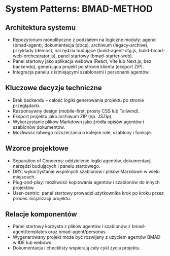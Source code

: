# System Patterns: BMAD-METHOD

## Architektura systemu
- Repozytorium monolityczne z podziałem na logiczne moduły: agenci (bmad-agent), dokumentacja (docs), archiwum (legacy-archive), przykłady (demos), narzędzia budujące (build-agent-cfg.js, build-bmad-web-orchestrator.js), panel startowy (bmad-starter-web).
- Panel startowy jako aplikacja webowa (React, Vite lub Next.js, bez backendu), generująca projekt po stronie klienta (eksport ZIP).
- Integracja panelu z istniejącymi szablonami i personami agentów.

## Kluczowe decyzje techniczne
- Brak backendu – całość logiki generowania projektu po stronie przeglądarki.
- Responsywny design (mobile-first, prosty CSS lub Tailwind).
- Eksport projektu jako archiwum ZIP (np. JSZip).
- Wykorzystanie plików Markdown jako źródła opisów agentów i szablonów dokumentów.
- Możliwość łatwego rozszerzania o kolejne role, szablony i funkcje.

## Wzorce projektowe
- Separation of Concerns: oddzielenie logiki agentów, dokumentacji, narzędzi budujących i panelu startowego.
- DRY: wykorzystanie wspólnych szablonów i plików Markdown w wielu miejscach.
- Plug-and-play: możliwość kopiowania agentów i szablonów do innych projektów.
- User-centric: panel startowy prowadzi użytkownika krok po kroku przez proces inicjalizacji projektu.

## Relacje komponentów
- Panel startowy korzysta z plików agentów i szablonów z bmad-agent/templates oraz bmad-agent/personas.
- Wygenerowany projekt może być rozwijany z użyciem agentów BMAD w IDE lub webowo.
- Dokumentacja i checklisty wspierają cały cykl życia projektu. 